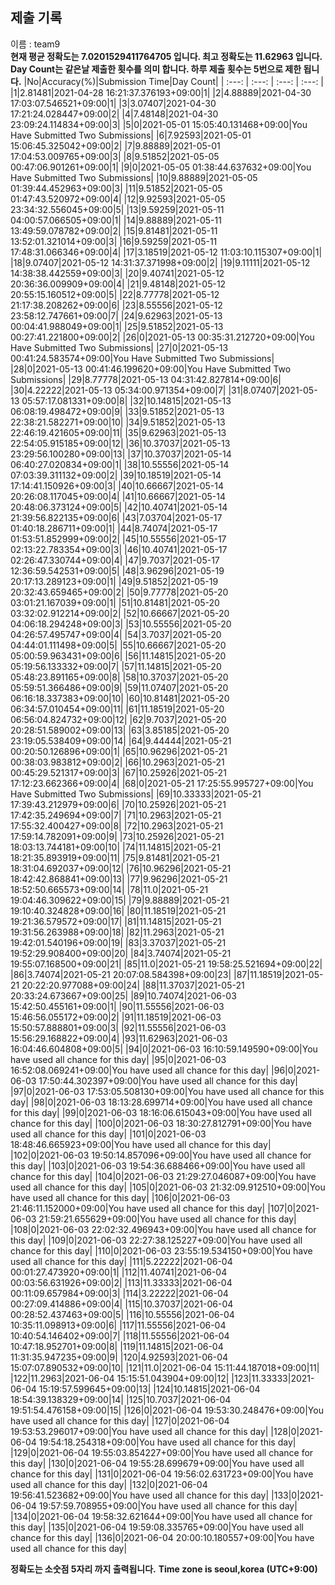 


  
## 제출 기록  
이름 : team9  
**현재 평균 정확도는 7.0201529411764705 입니다. 최고 정확도는 11.62963 입니다.**  
**Day Count는 같은날 제출한 횟수를 의미 합니다. 하루 제출 횟수는 5번으로 제한 됩니다.**
|No|Accuracy(%)|Submission Time|Day Count|
| :---: | :---: | :---: | :---: |
|1|2.81481|2021-04-28 16:21:37.376193+09:00|1|
|2|4.88889|2021-04-30 17:03:07.546521+09:00|1|
|3|3.07407|2021-04-30 17:21:24.028447+09:00|2|
|4|7.48148|2021-04-30 23:09:24.114834+09:00|3|
|5|0|2021-05-01 15:05:40.131468+09:00|You Have Submitted Two Submissions|
|6|7.92593|2021-05-01 15:06:45.325042+09:00|2|
|7|9.88889|2021-05-01 17:04:53.009765+09:00|3|
|8|9.51852|2021-05-05 00:47:06.901261+09:00|1|
|9|0|2021-05-05 01:38:44.637632+09:00|You Have Submitted Two Submissions|
|10|9.88889|2021-05-05 01:39:44.452963+09:00|3|
|11|9.51852|2021-05-05 01:47:43.520972+09:00|4|
|12|9.92593|2021-05-05 23:34:32.556045+09:00|5|
|13|9.59259|2021-05-11 04:00:57.066505+09:00|1|
|14|9.88889|2021-05-11 13:49:59.078782+09:00|2|
|15|9.81481|2021-05-11 13:52:01.321014+09:00|3|
|16|9.59259|2021-05-11 17:48:31.066346+09:00|4|
|17|3.18519|2021-05-12 11:03:10.115307+09:00|1|
|18|9.07407|2021-05-12 14:31:37.371998+09:00|2|
|19|9.11111|2021-05-12 14:38:38.442559+09:00|3|
|20|9.40741|2021-05-12 20:36:36.009909+09:00|4|
|21|9.48148|2021-05-12 20:55:15.160512+09:00|5|
|22|8.77778|2021-05-12 21:17:38.208262+09:00|6|
|23|8.55556|2021-05-12 23:58:12.747661+09:00|7|
|24|9.62963|2021-05-13 00:04:41.988049+09:00|1|
|25|9.51852|2021-05-13 00:27:41.221800+09:00|2|
|26|0|2021-05-13 00:35:31.212720+09:00|You Have Submitted Two Submissions|
|27|0|2021-05-13 00:41:24.583574+09:00|You Have Submitted Two Submissions|
|28|0|2021-05-13 00:41:46.199620+09:00|You Have Submitted Two Submissions|
|29|8.77778|2021-05-13 04:31:42.827814+09:00|6|
|30|4.22222|2021-05-13 05:34:00.971354+09:00|7|
|31|8.07407|2021-05-13 05:57:17.081331+09:00|8|
|32|10.14815|2021-05-13 06:08:19.498472+09:00|9|
|33|9.51852|2021-05-13 22:38:21.582271+09:00|10|
|34|9.51852|2021-05-13 22:46:19.421605+09:00|11|
|35|9.62963|2021-05-13 22:54:05.915185+09:00|12|
|36|10.37037|2021-05-13 23:29:56.100280+09:00|13|
|37|10.37037|2021-05-14 06:40:27.020834+09:00|1|
|38|10.55556|2021-05-14 07:03:39.311132+09:00|2|
|39|10.18519|2021-05-14 17:14:41.150926+09:00|3|
|40|10.66667|2021-05-14 20:26:08.117045+09:00|4|
|41|10.66667|2021-05-14 20:48:06.373124+09:00|5|
|42|10.40741|2021-05-14 21:39:56.822135+09:00|6|
|43|7.03704|2021-05-17 01:40:18.286711+09:00|1|
|44|8.74074|2021-05-17 01:53:51.852999+09:00|2|
|45|10.55556|2021-05-17 02:13:22.783354+09:00|3|
|46|10.40741|2021-05-17 02:26:47.330744+09:00|4|
|47|9.7037|2021-05-17 12:36:59.542531+09:00|5|
|48|3.96296|2021-05-19 20:17:13.289123+09:00|1|
|49|9.51852|2021-05-19 20:32:43.659465+09:00|2|
|50|9.77778|2021-05-20 03:01:21.167039+09:00|1|
|51|10.81481|2021-05-20 03:32:02.912214+09:00|2|
|52|10.66667|2021-05-20 04:06:18.294248+09:00|3|
|53|10.55556|2021-05-20 04:26:57.495747+09:00|4|
|54|3.7037|2021-05-20 04:44:01.111498+09:00|5|
|55|10.66667|2021-05-20 05:00:59.963431+09:00|6|
|56|11.14815|2021-05-20 05:19:56.133332+09:00|7|
|57|11.14815|2021-05-20 05:48:23.891165+09:00|8|
|58|10.37037|2021-05-20 05:59:51.366486+09:00|9|
|59|11.07407|2021-05-20 06:16:18.337383+09:00|10|
|60|10.81481|2021-05-20 06:34:57.010454+09:00|11|
|61|11.18519|2021-05-20 06:56:04.824732+09:00|12|
|62|9.7037|2021-05-20 20:28:51.589002+09:00|13|
|63|3.85185|2021-05-20 23:19:05.538409+09:00|14|
|64|9.44444|2021-05-21 00:20:50.126896+09:00|1|
|65|10.96296|2021-05-21 00:38:03.983812+09:00|2|
|66|10.2963|2021-05-21 00:45:29.521317+09:00|3|
|67|10.25926|2021-05-21 17:12:23.662366+09:00|4|
|68|0|2021-05-21 17:25:55.995727+09:00|You Have Submitted Two Submissions|
|69|10.33333|2021-05-21 17:39:43.212979+09:00|6|
|70|10.25926|2021-05-21 17:42:35.249694+09:00|7|
|71|10.2963|2021-05-21 17:55:32.400427+09:00|8|
|72|10.2963|2021-05-21 17:59:14.782091+09:00|9|
|73|10.25926|2021-05-21 18:03:13.744181+09:00|10|
|74|11.14815|2021-05-21 18:21:35.893919+09:00|11|
|75|9.81481|2021-05-21 18:31:04.692037+09:00|12|
|76|10.96296|2021-05-21 18:42:42.868841+09:00|13|
|77|9.96296|2021-05-21 18:52:50.665573+09:00|14|
|78|11.0|2021-05-21 19:04:46.309622+09:00|15|
|79|9.88889|2021-05-21 19:10:40.324828+09:00|16|
|80|11.18519|2021-05-21 19:21:36.579572+09:00|17|
|81|11.14815|2021-05-21 19:31:56.263988+09:00|18|
|82|11.2963|2021-05-21 19:42:01.540196+09:00|19|
|83|3.37037|2021-05-21 19:52:29.908400+09:00|20|
|84|3.74074|2021-05-21 19:55:07.168500+09:00|21|
|85|11.0|2021-05-21 19:58:25.521694+09:00|22|
|86|3.74074|2021-05-21 20:07:08.584398+09:00|23|
|87|11.18519|2021-05-21 20:22:20.977088+09:00|24|
|88|11.37037|2021-05-21 20:33:24.673667+09:00|25|
|89|10.74074|2021-06-03 15:42:50.455161+09:00|1|
|90|11.55556|2021-06-03 15:46:56.055172+09:00|2|
|91|11.18519|2021-06-03 15:50:57.888801+09:00|3|
|92|11.55556|2021-06-03 15:56:29.168822+09:00|4|
|93|11.62963|2021-06-03 16:04:46.604808+09:00|5|
|94|0|2021-06-03 16:10:59.149590+09:00|You have used all chance for this day|
|95|0|2021-06-03 16:52:08.069241+09:00|You have used all chance for this day|
|96|0|2021-06-03 17:50:44.302397+09:00|You have used all chance for this day|
|97|0|2021-06-03 17:53:05.508130+09:00|You have used all chance for this day|
|98|0|2021-06-03 18:13:28.699714+09:00|You have used all chance for this day|
|99|0|2021-06-03 18:16:06.615043+09:00|You have used all chance for this day|
|100|0|2021-06-03 18:30:27.812791+09:00|You have used all chance for this day|
|101|0|2021-06-03 18:48:46.665923+09:00|You have used all chance for this day|
|102|0|2021-06-03 19:50:14.857096+09:00|You have used all chance for this day|
|103|0|2021-06-03 19:54:36.688466+09:00|You have used all chance for this day|
|104|0|2021-06-03 21:29:27.046087+09:00|You have used all chance for this day|
|105|0|2021-06-03 21:32:09.912510+09:00|You have used all chance for this day|
|106|0|2021-06-03 21:46:11.152000+09:00|You have used all chance for this day|
|107|0|2021-06-03 21:59:21.655629+09:00|You have used all chance for this day|
|108|0|2021-06-03 22:02:32.496943+09:00|You have used all chance for this day|
|109|0|2021-06-03 22:27:38.125227+09:00|You have used all chance for this day|
|110|0|2021-06-03 23:55:19.534150+09:00|You have used all chance for this day|
|111|5.22222|2021-06-04 00:01:27.473920+09:00|1|
|112|11.40741|2021-06-04 00:03:56.631926+09:00|2|
|113|11.33333|2021-06-04 00:11:09.657984+09:00|3|
|114|3.22222|2021-06-04 00:27:09.414886+09:00|4|
|115|10.37037|2021-06-04 00:28:52.437463+09:00|5|
|116|10.55556|2021-06-04 10:35:11.098913+09:00|6|
|117|11.55556|2021-06-04 10:40:54.146402+09:00|7|
|118|11.55556|2021-06-04 10:47:18.952701+09:00|8|
|119|11.14815|2021-06-04 11:31:35.947235+09:00|9|
|120|4.92593|2021-06-04 15:07:07.890532+09:00|10|
|121|11.0|2021-06-04 15:11:44.187018+09:00|11|
|122|11.2963|2021-06-04 15:15:51.043904+09:00|12|
|123|11.33333|2021-06-04 15:19:57.599645+09:00|13|
|124|10.14815|2021-06-04 18:54:39.138329+09:00|14|
|125|10.7037|2021-06-04 19:51:54.476158+09:00|15|
|126|0|2021-06-04 19:53:30.248476+09:00|You have used all chance for this day|
|127|0|2021-06-04 19:53:53.296017+09:00|You have used all chance for this day|
|128|0|2021-06-04 19:54:18.254318+09:00|You have used all chance for this day|
|129|0|2021-06-04 19:55:03.854227+09:00|You have used all chance for this day|
|130|0|2021-06-04 19:55:28.699679+09:00|You have used all chance for this day|
|131|0|2021-06-04 19:56:02.631723+09:00|You have used all chance for this day|
|132|0|2021-06-04 19:56:41.523682+09:00|You have used all chance for this day|
|133|0|2021-06-04 19:57:59.708955+09:00|You have used all chance for this day|
|134|0|2021-06-04 19:58:32.621644+09:00|You have used all chance for this day|
|135|0|2021-06-04 19:59:08.335765+09:00|You have used all chance for this day|
|136|0|2021-06-04 20:00:10.180557+09:00|You have used all chance for this day|


**정확도는 소숫점 5자리 까지 출력됩니다.**
**Time zone is seoul,korea (UTC+9:00)**
